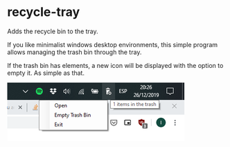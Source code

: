 # recycle-tray
Adds the recycle bin to the tray.

If you like minimalist windows desktop environments, this simple program allows managing the trash bin through the tray.

If the trash bin has elements, a new icon will be displayed with the option to empty it.
As simple as that.

![RecycleTray](/img/feature.png)
